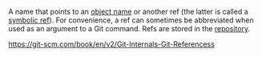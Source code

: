 A name that points to an [object name](https://git-scm.com/docs/user-manual.html#def_object_name) or another ref (the latter is called a [symbolic ref](https://git-scm.com/docs/user-manual.html#def_symref)). For convenience, a ref can sometimes be abbreviated when used as an argument to a Git command. Refs are stored in the [repository](https://git-scm.com/docs/user-manual.html#def_repository).

https://git-scm.com/book/en/v2/Git-Internals-Git-Referencess